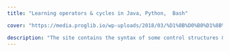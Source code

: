 ```yaml
---
title: "Learning operators & cycles in Java, Python,  Bash"

cover: "https://media.proglib.io/wp-uploads/2018/03/%D1%8B%D0%B0%D1%8B%D0%B2%D0%B0.png"

description: "The site contains the syntax of some control structures & cycles in Java, Python and Bash"
---
```


